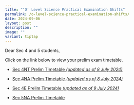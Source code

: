 ```yaml
---
title: "'O' Level Science Practical Examination Shifts"
permalink: /o-level-science-practical-examination-shifts/
date: 2024-09-06
layout: post
description: ""
image: ""
variant: tiptap
---
```

<p>Dear Sec 4 and 5 students,</p>
<p>Click on the link below to view your prelim exam timetable.</p>
<ul data-tight="true" class="tight">
<li>
<p><a href="/files/2024_Prelim_Exam_Timetable___S4NT_5_July_.pdf" rel="noopener noreferrer nofollow" target="_blank">Sec 4NT Prelim Timetable </a><em><a href="/files/2024_Prelim_Exam_Timetable___S4NT_5_July_.pdf" rel="noopener noreferrer nofollow" target="_blank">(updated as of 8 July 2024)</a></em>
</p>
</li>
<li>
<p><a href="/files/2024_Prelim_Exam_Timetable___S4NA_5_July.pdf" rel="noopener noreferrer nofollow" target="_blank">Sec 4NA Prelim Timetable </a><em><a href="/files/2024_Prelim_Exam_Timetable___S4NA_5_July.pdf" rel="noopener noreferrer nofollow" target="_blank">(updated as of 8 July 2024)</a></em>
</p>
</li>
<li>
<p><a href="/files/2024_Prelim_Exam_Timetable___4E_9_July.pdf" rel="noopener noreferrer nofollow" target="_blank">Sec 4E Prelim Timetable</a><em><a href="/files/2024_Prelim_Exam_Timetable___4E_9_July.pdf" rel="noopener noreferrer nofollow" target="_blank"> (updated as of 9 July 2024)</a></em>
</p>
</li>
<li>
<p><a href="/files/2024_Prelim_Exam_Timetable___S5NA.pdf" rel="noopener noreferrer nofollow" target="_blank">Sec 5NA Prelim Timetable</a>
</p>
</li>
</ul>
<p></p>